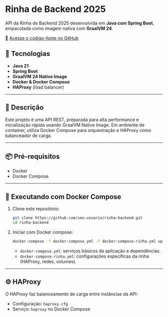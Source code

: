 # Rinha de Backend 2025

API da Rinha de Backend 2025 desenvolvida em **Java com Spring Boot**, empacotada como imagem nativa com **GraalVM 24**.

🔗 [Acesse o código-fonte no GitHub](https://github.com/JorgeEduardoZanin/RinhaBackend-Java-2025)


## 🚀 Tecnologias

- **Java 21**
- **Spring Boot**
- **GraalVM 24 Native Image**
- **Docker & Docker Compose**
- **HAProxy** (load balancer)

---

## 🎯 Descrição

Este projeto é uma API REST, preparada para alta performance e inicialização rápida usando GraalVM Native Image. Em ambiente de container, utiliza Docker Compose para orquestração e HAProxy como balanceador de carga.

---

## 📦 Pré-requisitos

- Docker
- Docker Compose

---

## 🐳 Executando com Docker Compose

1. Clone este repositório:
   ```bash
   git clone https://github.com/seu-usuario/rinha-backend.git
   cd rinha-backend
   ```
2. Iniciar com Docker compose:  
   ```bash
   docker-compose -f docker-compose.yml -f docker-compose-rinha.yml up -d
   ```
  
   - `docker-compose.yml`: serviços básicos da aplicação e dependências.
   - `docker-compose-rinha.yml`: configurações específicas da rinha (HAProxy, redes, volumes).

---

## ⚙️ HAProxy

O HAProxy faz balanceamento de carga entre instâncias da API:

- Configuração: `haproxy.cfg`
- Serviço: `haproxy` no Docker Compose

